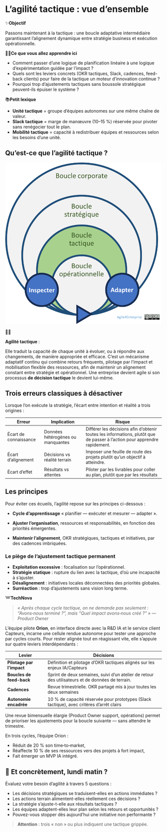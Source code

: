 # L’agilité tactique : vue d’ensemble

✨**Objectif**

Passons maintenant à la tactique : une boucle adaptative intermédiaire garantissant l’alignement dynamique entre stratégie business et exécution opérationnelle.

🧑‍🎓**Ce que vous allez apprendre ici**

- Comment passer d’une logique de planification linéaire à une logique d’expérimentation guidée par l’impact ?
- Quels sont les leviers concrets (OKR tactiques, Slack, cadences, feed-back clients) pour faire de la tactique un moteur d’innovation continue ?
- Pourquoi trop d’ajustements tactiques sans boussole stratégique peuvent-ils épuiser le système ?

📚**Petit lexique**

- **Unité tactique** = groupe d’équipes autonomes sur une même chaîne de valeur.
- **Slack tactique** = marge de manœuvre (10–15 %) réservée pour pivoter sans renégocier tout le plan.
- **Mobilité tactique** = capacité à redistribuer équipes et ressources selon les besoins d’une unité.

## Qu’est-ce que l’agilité tactique ?

![La place de l’agilité tactique dans les niveaux de décisions](image.png)

🧑‍🎓

**Agilité tactique** :

Elle traduit la capacité de chaque unité à évoluer, ou à répondre aux changements, de manière appropriée et efficace. C’est un mécanisme adaptatif continu qui combine retours fréquents, pilotage par l’impact et mobilisation flexible des ressources, afin de maintenir un alignement constant entre stratégie et opérationnel. Une entreprise devient agile si son processus **de décision tactique** le devient lui-même.

## Trois erreurs classiques à désactiver

Lorsque l’on exécute la stratégie, l’écart entre intention et réalité a trois origines :

| Erreur | Implication | Risque |
| --- | --- | --- |
| Écart de connaissance | Données hétérogènes ou manquantes | Différer les décisions afin d’obtenir toutes les informations, plutôt que de passer à l’action pour apprendre rapidement. |
| Écart d’alignement | Décisions vs réalité terrain | Imposer une feuille de route des projets plutôt qu’un objectif à atteindre. |
| Écart d’effet | Résultats vs attentes | Piloter par les livrables pour coller au plan, plutôt que par les résultats |

## Les principes

Pour éviter ces écueils, l’agilité repose sur les principes ci-dessous :

- **Cycle d’apprentissage** « planifier — exécuter et mesurer — adapter ».

- **Ajuster l’organisation**, ressources et responsabilités, en fonction des priorités émergentes.

- **Maintenir l’alignement**, OKR stratégiques, tactiques et initiatives, par des cadences imbriquées.

### Le piège de l’ajustement tactique permanent

- **Exploitation excessive** : focalisation sur l’opérationnel.
- **Stratégie statique** : rupture du lien avec la tactique, d’où une incapacité à s’ajuster.
- **Désalignement** : initiatives locales déconnectées des priorités globales.
- **Surréaction** : trop d’ajustements sans vision long terme.

➿**TechNova**

> *« Après chaque cycle tactique, on ne demande pas seulement : “Avons‑nous terminé ?”, mais “Quel impact avons‑nous créé ?” » — Product Owner*

L’équipe pilote **Orion**, en interface directe avec la R&D IA et le service client Capteurs, incarne une cellule rendue autonome pour tester une approche par cycles courts. Pour rester alignée tout en réagissant vite, elle s’appuie sur quatre leviers interdépendants :

| Levier | Décisions |
| --- | --- |
| **Pilotage par l’impact** | Définition et pilotage d’OKR tactiques alignés sur les enjeux IA/Capteurs |
| **Boucles de feed-back** | Sprint de deux semaines, suivi d’un atelier de retour des utilisateurs et de données de terrain. |
| **Cadences** | Revue trimestrielle. OKR partagé mis à jour toutes les deux semaines|
| **Autonomie encadrée** | 10 % de capacité réservée pour prototypes (Slack tactique), avec critères d’arrêt clairs |

Une revue bimensuelle élargie (Product Owner support, opérations) permet de prioriser les ajustements pour la boucle suivante — sans attendre le trimestre.

En trois cycles, l’équipe Orion :

- Réduit de 20 % son time‑to‑market,
- Réaffecte 10 % de ses ressources vers des projets à fort impact,
- Fait émerger un MVP IA intégré.

## 👣 Et concrètement, lundi matin ?

Évaluez votre besoin d’agilité à travers 5 questions :

- Les décisions stratégiques se traduisent-elles en actions immédiates ?
- Les actions terrain alimentent-elles réellement ces décisions ?
- La stratégie s’ajuste-t-elle aux résultats tactiques ?
- Les équipes adaptent-elles leur plan selon les retours et opportunités ?
- Pouvez-vous stopper dès aujourd’hui une initiative non performante ?

> **Attention** : trois « non » ou plus indiquent une tactique grippée.

